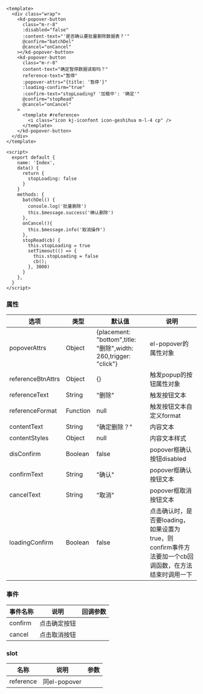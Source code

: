 ```vue
<template>
  <div class="wrap">
    <kd-popover-button
      class="m-r-8"
      :disabled="false"
      :content-text="'是否确认要批量删除数据表？'"
      @confirm="batchDel"
      @cancel="onCancel"
    ></kd-popover-button>
    <kd-popover-button
      class="m-r-8"
      content-text="确定暂停数据读取吗？"
      reference-text="暂停"
      :popover-attrs="{title: '暂停'}"
      :loading-confirm="true"
      :confirm-text="stopLoading? '加载中': '确定'"
      @confirm="stopRead"
      @cancel="onCancel"
    >
      <template #reference>
        <i class="icon kj-iconfont icon-geshihua m-l-4 cp" />
      </template>
    </kd-popover-button>
  </div>
</template>

<script>
  export default {
    name: 'Index',
    data() {
      return {
        stopLoading: false
      }
    }
    methods: {
      batchDel() {
        console.log('批量删除')
        this.$message.success('确认删除')
      },
      onCancel(){
        this.$message.info('取消操作')
      },
      stopRead(cb) {
        this.stopLoading = true
        setTimeout(() => {
          this.stopLoading = false
          cb();
        }, 3000)
      }
    },
  }
</script>
```

### 属性
|选项|类型|默认值|说明|
|---|---|---|---|
|popoverAttrs|Object|{placement: "bottom",title: "删除",width: 260,trigger: "click"}|el-popover的属性对象|
|referenceBtnAttrs|Object|{}|触发popup的按钮属性对象|
|referenceText|String|"删除"|触发按钮文本|
|referenceFormat|Function|null|触发按钮文本自定义format|
|contentText|String|"确定删除？"|内容文本|
|contentStyles|Object|null|内容文本样式|
|disConfirm|Boolean|false|popover框确认按钮disabled|
|confirmText|String|"确认"|popover框确认按钮文本|
|cancelText|String|"取消"|popover框取消按钮文本|
|loadingConfirm|Boolean|false|点击确认时，是否要loading，如果设置为true，则confirm事件方法要加一个cb回调函数，在方法结束时调用一下|

### 事件
|事件名称|说明|回调参数|
|---|---|---|
|confirm|点击确定按钮||
|cancel|点击取消按钮||

### slot
|名称|说明|参数|
|---|---|---|
|reference|同el-popover||